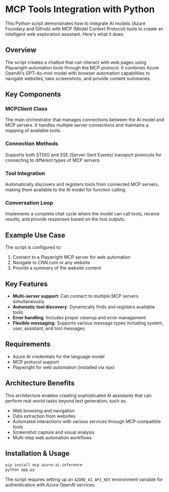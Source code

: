 # MCP Tools Integration with Python

This Python script demonstrates how to integrate AI models (Azure Foundary and Github) with MCP (Model Context Protocol) 
tools to create an intelligent web exploration assistant. Here's what it does:

## Overview

The script creates a chatbot that can interact with web pages using Playwright automation tools through the MCP protocol. It combines Azure OpenAI's GPT-4o-mini model with browser automation capabilities to navigate websites, take screenshots, and provide content summaries.

## Key Components

### MCPClient Class
The main orchestrator that manages connections between the AI model and MCP servers. It handles multiple server connections and maintains a mapping of available tools.

### Connection Methods
Supports both STDIO and SSE (Server-Sent Events) transport protocols for connecting to different types of MCP servers.

### Tool Integration
Automatically discovers and registers tools from connected MCP servers, making them available to the AI model for function calling.

### Conversation Loop
Implements a complete chat cycle where the model can call tools, receive results, and provide responses based on the tool outputs.

## Example Use Case

The script is configured to:
1. Connect to a Playwright MCP server for web automation
2. Navigate to CNN.com or any website
3. Provide a summary of the website content

## Key Features

- **Multi-server support**: Can connect to multiple MCP servers simultaneously
- **Automatic tool discovery**: Dynamically finds and registers available tools
- **Error handling**: Includes proper cleanup and error management
- **Flexible messaging**: Supports various message types including system, user, assistant, and tool messages

## Requirements

- Azure AI credentials for the language model
- MCP protocol support
- Playwright for web automation (installed via npx)

## Architecture Benefits

This architecture enables creating sophisticated AI assistants that can perform real-world tasks beyond text generation, such as:
- Web browsing and navigation
- Data extraction from websites
- Automated interactions with various services through MCP-compatible tools
- Screenshot capture and visual analysis
- Multi-step web automation workflows

## Installation & Usage

```bash
pip install mcp azure-ai-inference
python app.py
```

The script requires setting up an `AZURE_AI_API_KEY` environment variable for authentication with Azure OpenAI services.
